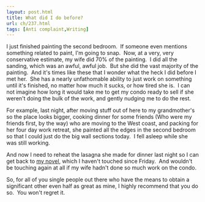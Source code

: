 ```yaml
---
layout: post.html
title: What did I do before?
url: ch/237.html
tags: [Anti complaint,Writing]
---
```

I just finished painting the second bedroom.  If someone even mentions something related to paint, I'm going to snap.  Now, at a very, very conservative estimate, my wife did 70% of the painting.  I did all the sanding, which was an awful, awful job.  But she did the vast majority of the painting.  And it's times like these that I wonder what the heck I did before I met her.  She has a nearly unfathomable ability to just work on something until it's finished, no matter how much it sucks, or how tired she is.  I can not imagine how long it would take me to get my condo ready to sell if she weren't doing the bulk of the work, and gently nudging me to do the rest.

For example, last night, after moving stuff out of here to my grandmother's so the place looks bigger, cooking dinner for some friends (Who were my friends first, by the way) who are moving to the West coast, and packing for her four day work retreat, she painted all the edges in the second bedroom so that I could just do the big wall sections today.  I fell asleep while she was still working.

And now I need to reheat the lasagna she made for dinner last night so I can get back to [my novel](http://www.nanowrimo.org), which I haven't touched since Friday.  And wouldn't be touching again at all if my wife hadn't done so much work on the condo.

So, for all of you single people out there who have the means to obtain a significant other even half as great as mine, I highly recommend that you do so.  You won't regret it.
